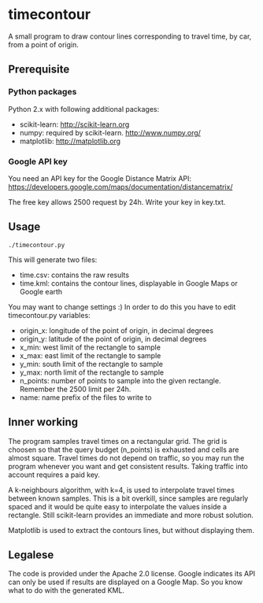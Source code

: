# timecontour

A small program to draw contour lines corresponding to travel time, by car, from a point of origin.

## Prerequisite

### Python packages

Python 2.x with following additional packages:

* scikit-learn: http://scikit-learn.org
* numpy: required by scikit-learn. http://www.numpy.org/
* matplotlib: http://matplotlib.org

### Google API key

You need an API key for the Google Distance Matrix API: https://developers.google.com/maps/documentation/distancematrix/

The free key allows 2500 request by 24h. Write your key in key.txt.

## Usage

`./timecontour.py`

This will generate two files:

* time.csv: contains the raw results
* time.kml: contains the contour lines, displayable in Google Maps or Google
  earth

You may want to change settings :) In order to do this you have to edit timecontour.py variables:

* origin_x: longitude of the point of origin, in decimal degrees
* origin_y: latitude of the point of origin, in decimal degrees
* x_min: west limit of the rectangle to sample
* x_max: east limit of the rectangle to sample
* y_min: south limit of the rectangle to sample
* y_max: north limit of the rectangle to sample
* n_points: number of points to sample into the given rectangle. Remember the
  2500 limit per 24h.
* name: name prefix of the files to write to

## Inner working

The program samples travel times on a rectangular grid. The grid is choosen so that the query budget (n_points) is exhausted and cells are almost square. Travel times do not depend on traffic, so you may run the program whenever you want and get consistent results. Taking traffic into account requires a paid key.

A k-neighbours algorithm, with k=4, is used to interpolate travel times between known samples. This is a bit overkill, since samples are regularly spaced and it would be quite easy to interpolate the values inside a rectangle. Still scikit-learn provides an immediate and more robust solution.

Matplotlib is used to extract the contours lines, but without displaying them.

## Legalese

The code is provided under the Apache 2.0 license.
Google indicates its API can only be used if results are displayed on a Google
Map. So you know what to do with the generated KML.

